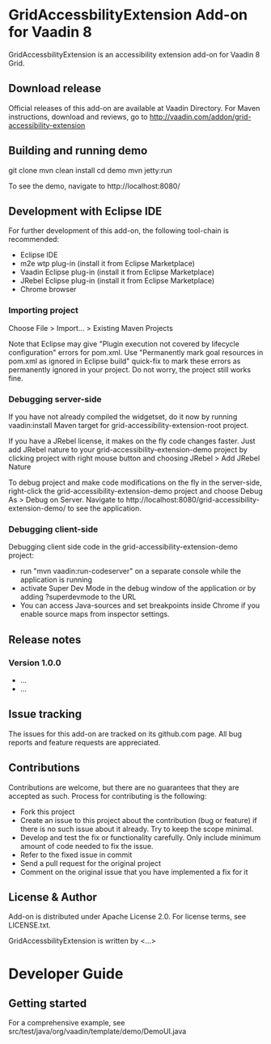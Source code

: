 # GridAccessbilityExtension Add-on for Vaadin 8

GridAccessbilityExtension is an accessibility extension add-on for Vaadin 8 Grid.

## Download release

Official releases of this add-on are available at Vaadin Directory. For Maven instructions, download and reviews, go to http://vaadin.com/addon/grid-accessibility-extension

## Building and running demo

git clone <url of the GridAccessbilityExtension repository>
mvn clean install
cd demo
mvn jetty:run

To see the demo, navigate to http://localhost:8080/

## Development with Eclipse IDE

For further development of this add-on, the following tool-chain is recommended:
- Eclipse IDE
- m2e wtp plug-in (install it from Eclipse Marketplace)
- Vaadin Eclipse plug-in (install it from Eclipse Marketplace)
- JRebel Eclipse plug-in (install it from Eclipse Marketplace)
- Chrome browser

### Importing project

Choose File > Import... > Existing Maven Projects

Note that Eclipse may give "Plugin execution not covered by lifecycle configuration" errors for pom.xml. Use "Permanently mark goal resources in pom.xml as ignored in Eclipse build" quick-fix to mark these errors as permanently ignored in your project. Do not worry, the project still works fine. 

### Debugging server-side

If you have not already compiled the widgetset, do it now by running vaadin:install Maven target for grid-accessibility-extension-root project.

If you have a JRebel license, it makes on the fly code changes faster. Just add JRebel nature to your grid-accessibility-extension-demo project by clicking project with right mouse button and choosing JRebel > Add JRebel Nature

To debug project and make code modifications on the fly in the server-side, right-click the grid-accessibility-extension-demo project and choose Debug As > Debug on Server. Navigate to http://localhost:8080/grid-accessibility-extension-demo/ to see the application.

### Debugging client-side

Debugging client side code in the grid-accessibility-extension-demo project:
  - run "mvn vaadin:run-codeserver" on a separate console while the application is running
  - activate Super Dev Mode in the debug window of the application or by adding ?superdevmode to the URL
  - You can access Java-sources and set breakpoints inside Chrome if you enable source maps from inspector settings.
 
## Release notes

### Version 1.0.0
- ...
- ...

## Issue tracking

The issues for this add-on are tracked on its github.com page. All bug reports and feature requests are appreciated. 

## Contributions

Contributions are welcome, but there are no guarantees that they are accepted as such. Process for contributing is the following:
- Fork this project
- Create an issue to this project about the contribution (bug or feature) if there is no such issue about it already. Try to keep the scope minimal.
- Develop and test the fix or functionality carefully. Only include minimum amount of code needed to fix the issue.
- Refer to the fixed issue in commit
- Send a pull request for the original project
- Comment on the original issue that you have implemented a fix for it

## License & Author

Add-on is distributed under Apache License 2.0. For license terms, see LICENSE.txt.

GridAccessbilityExtension is written by <...>

# Developer Guide

## Getting started
For a comprehensive example, see src/test/java/org/vaadin/template/demo/DemoUI.java

